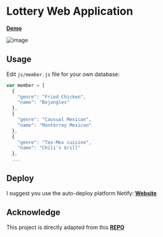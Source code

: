 # Lottery Web Application

[**Demo**](http://hugohu.site)

![image](https://user-images.githubusercontent.com/46556200/230214666-15c6a564-a8d9-410a-97a3-fdfb753d004b.png)

## Usage

Edit ```js/member.js``` file for your own database:
```js
var member = [
  {
    "genre": "Fried Chicken",
    "name": "Bojangles"
  },
  {
    "genre": "Causual Mexican",
    "name": "Monterrey Mexican"
  },
  {
    "genre": "Tex-Mex cuisine",
    "name": "Chili's Grill"
  },
  ...
```

## Deploy

I suggest you use the auto-deploy platform Netify:
[**Website**](https://www.netlify.com/?utm_source=google&utm_medium=paid_search&utm_campaign=12755510784&adgroup=118788138897&utm_term=netlify&utm_content=kwd-309804753741&creative=645259053270&device=c&matchtype=b&location=9009749&gclid=Cj0KCQjwuLShBhC_ARIsAFod4fIaFoCTEf_igxOU4Mv4nIDzma8XX8ChoYU69i1O0TzeBwkfuNa8tPoaAjhtEALw_wcB)

## Acknowledge

This project is directly adapted from this [**REPO**](https://github.com/fouber/lottery)


